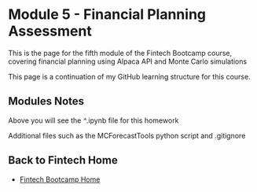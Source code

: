 # Module 5 - Financial Planning Assessment

This is the page for the fifth module of the Fintech Bootcamp course, covering financial planning using Alpaca API and Monte Carlo simulations

This page is a continuation of my GitHub learning structure for this course.

## Modules Notes

Above you will see the *^*.ipynb file for this homework

Additional files such as the MCForecastTools python script and .gitignore

## Back to Fintech Home

* [Fintech Bootcamp Home](https://github.com/d4np3/fintech-home)

